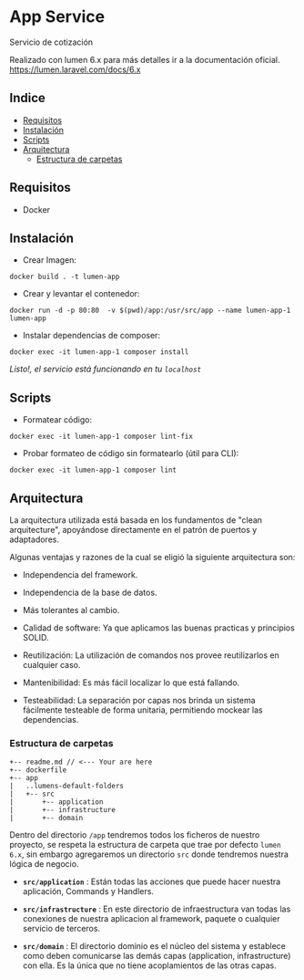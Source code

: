 # App Service


Servicio de cotización 




Realizado con lumen 6.x para más detalles ir a la documentación oficial.
https://lumen.laravel.com/docs/6.x




## Indice
-   [Requisitos](#requisitos)
-   [Instalación](#instalación)
-   [Scripts](#scripts)
-   [Arquitectura](#arquitectura)
    -   [Estructura de carpetas](#estructura-de-carpetas)


## Requisitos
-   Docker


## Instalación


- Crear Imagen:
```
docker build . -t lumen-app
```
- Crear y levantar el contenedor:
```
docker run -d -p 80:80  -v $(pwd)/app:/usr/src/app --name lumen-app-1 lumen-app
```
- Instalar dependencias de composer:
```
docker exec -it lumen-app-1 composer install
```


*Listo!, el servicio está funcionando en tu `localhost`* 


## Scripts


- Formatear código:
```
docker exec -it lumen-app-1 composer lint-fix
```


- Probar formateo de código sin formatearlo (útil para CLI):
```
docker exec -it lumen-app-1 composer lint
```


## Arquitectura


La arquitectura utilizada está basada en los fundamentos de "clean arquitecture", apoyándose directamente en el patrón de puertos y adaptadores.


Algunas ventajas y razones de la cual se eligió la siguiente arquitectura son:

- Independencia del framework.

- Independencia de la base de datos.

- Más tolerantes al cambio.

- Calidad de software: Ya que aplicamos las buenas practicas y principios SOLID.

- Reutilización: La utilización de comandos nos provee reutilizarlos en cualquier caso.

- Mantenibilidad: Es más fácil localizar lo que está fallando.

- Testeabilidad: La separación por capas nos brinda un sistema fácilmente testeable de forma unitaria, permitiendo mockear las dependencias.


### Estructura de carpetas
```
+-- readme.md // <--- Your are here
+-- dockerfile
+-- app
|   ..lumens-default-folders
|   +-- src
|       +-- application
|       +-- infrastructure
|       +-- domain
```
Dentro del directorio `/app` tendremos todos los ficheros de nuestro proyecto, se respeta la estructura de carpeta que trae por defecto `lumen 6.x`, sin embargo agregaremos un directorio `src` donde tendremos nuestra lógica de negocio.

- **`src/application`** : Están todas las acciones que puede hacer nuestra aplicación, Commands y Handlers.

- **`src/infrastructure`** : En este directorio de infraestructura van todas las conexiones de nuestra aplicacion al framework, paquete o cualquier servicio de terceros.

- **`src/domain`** : El directorio dominio es el núcleo del sistema y establece como deben comunicarse las demás capas (application, infrastructure) con ella. Es la única que no tiene acoplamientos de las otras capas.


